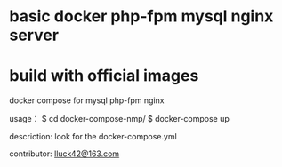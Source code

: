 ﻿# basic docker php-fpm mysql nginx server
# build with official images
docker compose for mysql php-fpm nginx

usage：
$ cd docker-compose-nmp/
$ docker-compose up

descriction:
look for the docker-compose.yml

contributor:
lluck42@163.com
